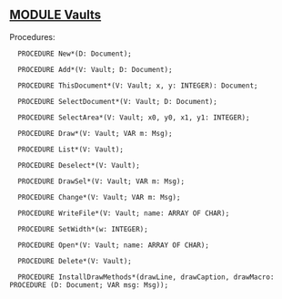 
## [MODULE Vaults](https://github.com/io-core/Crypto/blob/main/Vaults.Mod)

Procedures:

```
  PROCEDURE New*(D: Document);
```
```
  PROCEDURE Add*(V: Vault; D: Document);
```
```
  PROCEDURE ThisDocument*(V: Vault; x, y: INTEGER): Document;
```
```
  PROCEDURE SelectDocument*(V: Vault; D: Document);
```
```
  PROCEDURE SelectArea*(V: Vault; x0, y0, x1, y1: INTEGER);
```
```
  PROCEDURE Draw*(V: Vault; VAR m: Msg);
```
```
  PROCEDURE List*(V: Vault);
```
```
  PROCEDURE Deselect*(V: Vault);
```
```
  PROCEDURE DrawSel*(V: Vault; VAR m: Msg);
```
```
  PROCEDURE Change*(V: Vault; VAR m: Msg);
```
```
  PROCEDURE WriteFile*(V: Vault; name: ARRAY OF CHAR);
```
```
  PROCEDURE SetWidth*(w: INTEGER);
```
```
  PROCEDURE Open*(V: Vault; name: ARRAY OF CHAR);
```
```
  PROCEDURE Delete*(V: Vault);
```
```
  PROCEDURE InstallDrawMethods*(drawLine, drawCaption, drawMacro: PROCEDURE (D: Document; VAR msg: Msg));
```
